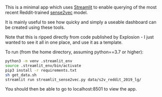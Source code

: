 This is a minimal app which uses [Streamlit](https://streamlit.io/) to enable querying of the most recent Reddit-trained [sense2vec](https://github.com/explosion/sense2vec) model.

It is mainly useful to see how quicky and simply a useable dashboard can be created using these tools.

Note that this is ripped directly from code published by Explosion - I just wanted to see it all in one place, and use it as a template.

To run (from the home directory, assuming python==3.7 or higher):

```sh
python3 -m venv .streamlit_env
source .streamlit_env/bin/activate
pip3 install -r requirements.txt
sh get_data.sh
streamlit run streamlit_sense2vec.py data/s2v_reddit_2019_lg/
```

You should then be able to go to localhost:8501 to view the app.